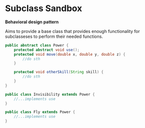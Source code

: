 # Subclass Sandbox

**Behavioral design pattern**

Aims to provide a base class that provides enough functionality for subclasseses to perform their needed functions.

```java
public abstract class Power {
    protected abstract void use();
    protected void move(double x, double y, double z) {
        //do sth
    }

    protected void otherSkill(String skill) {
        //do sth
    }
}

public class Invisibility extends Power {
    //...implements use
}

public class Fly extends Power {
    //...implements use
}
```
